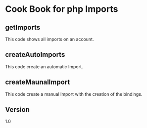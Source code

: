 Cook Book for php Imports
==

getImports
--

This code shows all imports on an account.

createAutoImports
--

This code create an automatic Import.

createMaunalImport
--

This code create a manual Import with the creation of the bindings.

Version
--

1.0
